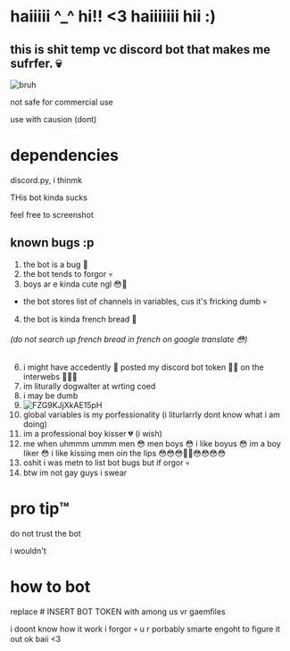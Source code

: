 # haiiiii ^_^ hi!! <3 haiiiiiii hii :)
## this is shit temp vc discord bot that makes me sufrfer. 💀

![bruh](https://i.ibb.co/3rSwMQh/9634c84aee630758edb218053d8f04e7.jpg)

not safe for commercial use

use with causion (dont)

# dependencies
discord.py, i thinmk

THis bot kinda sucks

feel free to screenshot

## known bugs :p

1. the bot is a bug :bug:
2. the bot tends to forgor 💀
3. boys ar e kinda cute ngl 😳🤤
* the bot stores list of channels in variables, cus it's fricking dumb :skull:
4. the bot is kinda french bread 🥖 
###### (do not search up french bread in french on google translate 😳)
6. i might have accedently 🥺 posted my discord bot token 😤😡 on the interwebs 🥰🥰🥺
7. im liturally dogwalter at wrting coed
8. i may be dumb
9. ![FZG9KJjXkAE15pH](https://user-images.githubusercontent.com/76204544/202875707-02794610-7b79-4d99-976c-f9507d37a484.jpg)
10. global variables is my porfessionality (i liturlarrly dont know what i am doing)
11. im a professional boy kisser 💔 (i wish)
12. me when uhmmm ummm men 😳 men boys 😳 i like boyus 😳 im a boy liker 😳 i like kissing men oin the lips 😳😳😳🤤🤤😳😳😳😳
13. oshit i was metn to list bot bugs but if orgor 💀
14. btw im not gay guys i swear

# pro tip™️
do not trust the bot

i wouldn't

# how to bot
replace # INSERT BOT TOKEN with among us vr gaemfiles

i doont know how it work i forgor :skull: u r porbably smarte engoht to figure it out ok baii <3

